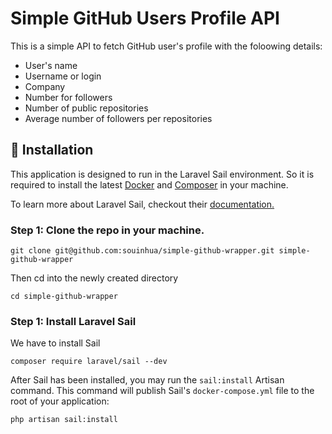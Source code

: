 # Simple GitHub Users Profile API
This is a simple API to fetch GitHub user's profile with the foloowing details:
- User's name
- Username or login
- Company
- Number for followers
- Number of public repositories
- Average number of followers per repositories

## 🚀 Installation
This application is designed to run in the Laravel Sail environment. 
So it is required to install the latest [Docker](https://www.docker.com) 
and [Composer](https://getcomposer.org/) in your machine.

To learn more about Laravel Sail, checkout their [documentation.](https://laravel.com/docs/8.x/sail)


### Step 1: Clone the repo in your machine. 
```
git clone git@github.com:souinhua/simple-github-wrapper.git simple-github-wrapper
```
Then cd into the newly created directory
```
cd simple-github-wrapper
```

### Step 1: Install Laravel Sail
We have to install Sail
```
composer require laravel/sail --dev
```
After Sail has been installed, you may run the `sail:install` Artisan command. 
This command will publish Sail's `docker-compose.yml` file to the root of your application:
```
php artisan sail:install
```
